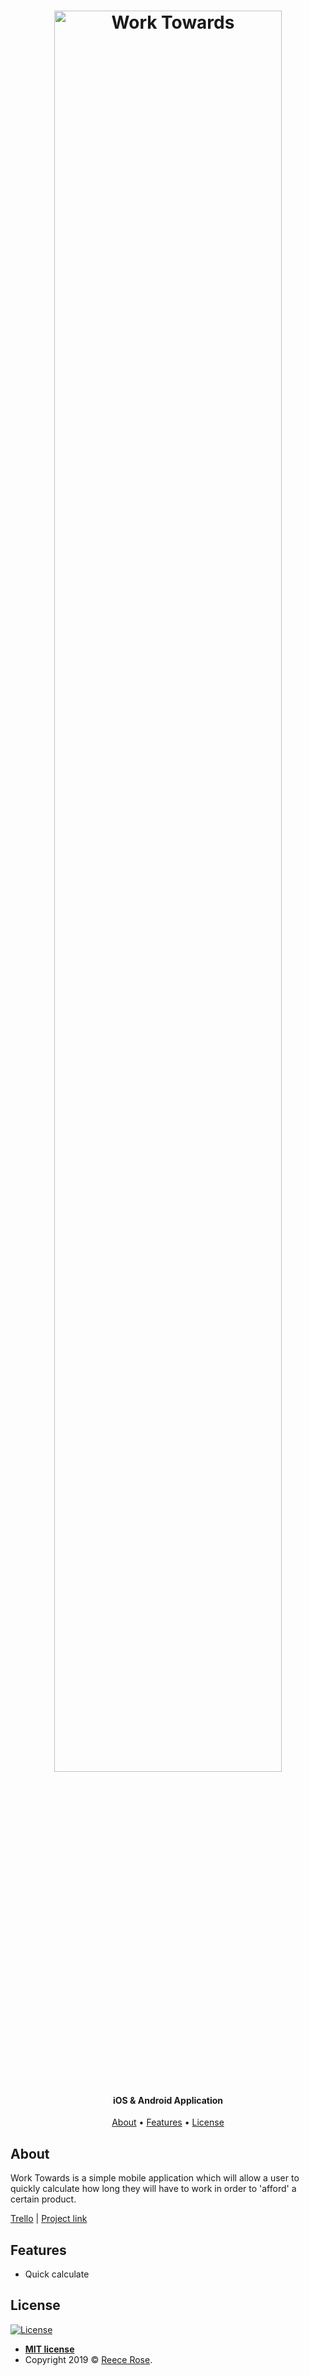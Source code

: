 <h1 align="center">
  <a href="https://reecerose.com/projects/worktowards">
    <img src="https://static.reecerose.com/images/projects/worktowards/logo-slim.png" title="Work Towards" alt="Work Towards" width="85%">
  </a>
</h1>

<h4 align="center">
  iOS & Android Application
</h4>

<p align="center">
  <a href="#about">About</a> •
  <a href="#features">Features</a> •
  <a href="#license">License</a>
</p>


## About

Work Towards is a simple mobile application which will allow a user to quickly calculate how long they will have to work in order to 'afford' a certain product.

[Trello](https://trello.com/b/jxvBEKrm/work-towards) | [Project link](https://reecerose.com/projects/worktowards)

<!-- Google play badge -->
<!-- Apple store badge -->

## Features

- Quick calculate

## License

[![License](http://img.shields.io/:license-mit-blue.svg?style=flat-square)](http://badges.mit-license.org)

- **[MIT license](http://opensource.org/licenses/mit-license.php)**
- Copyright 2019 © <a href="https://reecerose.com" target="_blank">Reece Rose</a>.
